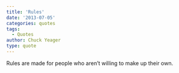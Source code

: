 ```yaml
---
title: 'Rules'
date: '2013-07-05'
categories: quotes
tags:
  - Quotes
author: Chuck Yeager
type: quote
---
```


Rules are made for people who aren’t willing to make up their own.

